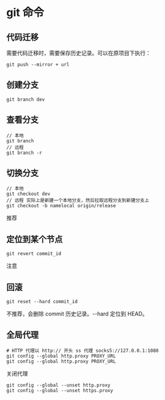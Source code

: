 # git 命令

## 代码迁移
需要代码迁移时，需要保存历史记录。可以在原项目下执行：
```
git push --mirror + url
```

## 创建分支

```
git branch dev
```

## 查看分支

```
// 本地
git branch
// 远程
git branch -r
```

## 切换分支

```
// 本地
git checkout dev
// 远程 实际上是新建一个本地分支，然后拉取远程分支到新建分支上
git checkout -b namelocal origin/release
```
推荐

## 定位到某个节点
```
git revert commit_id
```
注意

## 回滚
```
git reset --hard commit_id
```
不推荐，会删除 commit 历史记录。--hard 定位到 HEAD。
## 全局代理
```
# HTTP 代理以 http:// 开头 ss 代理 socks5://127.0.0.1:1080
git config --global http.proxy PROXY_URL
git config --global http.proxy PROXY_URL
```
关闭代理
```
git config --global --unset http.proxy
git config --global --unset https.proxy
```